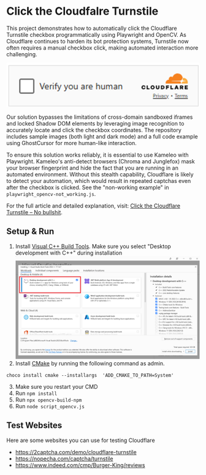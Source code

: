 # Click the Cloudfalre Turnstile

This project demonstrates how to automatically click the Cloudflare Turnstile checkbox programmatically using Playwright and OpenCV. As Cloudflare continues to harden its bot protection systems, Turnstile now often requires a manual checkbox click, making automated interaction more challenging.

![Cloudflare Turnstile](readme-resources/cloudflare-turnstile.png)

Our solution bypasses the limitations of cross-domain sandboxed iframes and locked Shadow DOM elements by leveraging image recognition to accurately locate and click the checkbox coordinates. The repository includes sample images (both light and dark mode) and a full code example using GhostCursor for more human-like interaction.

To ensure this solution works reliably, it is essential to use Kameleo with Playwright. Kameleo's anti-detect browsers (Chroma and Junglefox) mask your browser fingerprint and hide the fact that you are running in an automated environment. Without this stealth capability, Cloudflare is likely to detect your automation, which would result in repeated captchas even after the checkbox is clicked. See the "non-working example" in `playwright_opencv-not_working.js`.

For the full article and detailed explanation, visit: [Click the Cloudflare Turnstile – No bullshit](https://kameleo.io/blog/click-cloudflare-turnstile-checkbox).


## Setup & Run

1. Install [Visual C++ Build Tools](https://visualstudio.microsoft.com/visual-cpp-build-tools/). 
Make sure you select "Desktop development with C++" during installation
![Select desktop development with C++](readme-resources/select-desktop-development-with-cpp.png)
2. Install [CMake](https://cmake.org/) by running the following command as admin.
```
choco install cmake --installargs  'ADD_CMAKE_TO_PATH=System'
```

3. Make sure you restart your CMD
4. Run `npm install`
5. Run `npx opencv-build-npm`
6. Run `node script_opencv.js`

## Test Websites
Here are some websites you can use for testing Cloudflare

- https://2captcha.com/demo/cloudflare-turnstile  
- https://nopecha.com/captcha/turnstile  
- https://www.indeed.com/cmp/Burger-King/reviews